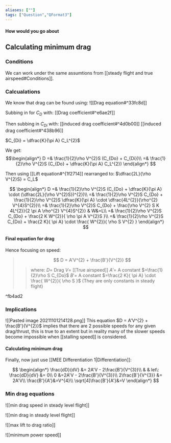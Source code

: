 ```yaml
---
aliases: [""]
tags: ["Question","QFormat3"]
---
```


#### How would you go about
## Calculating minimum drag
### Conditions
We can work under the same assumtions from [[steady flight and true airspeed#Conditions]].

### Calcualations
We know that drag can be found using:
![[Drag equation#^33fc8d]]

Subbing in for $C_D$ with:
[[Drag coefficient#^e6ae2f]]

Then subbing in $C_{Di}$ with:
[[induced drag coefficient#^4d0b00]]
[[induced drag coefficient#^438b96]]

$C_{Di} = \dfrac{K}{\pi A} C_L^{2}$

We get:
$$\begin{align*}
D =& \frac{1}{2}\rho V^{2}S (C_{Do} + C_{Di})\\
=& \frac{1}{2}\rho V^{2}S (C_{Do} + \dfrac{K}{\pi A} C_L^{2})
\end{align*} $$

Then using [[Lift equation#^{1f2714]] rearranged to: $\dfrac{2L}{\rho V^{2}S} =  C_L$

$$ \begin{align*}
D =& \frac{1}{2}\rho V^{2}S (C_{Do} + \dfrac{K}{\pi A} \cdot (\dfrac{2L}{\rho V^{2}S})^{2})\\
=&  \frac{1}{2}\rho V^{2}S C_{Do} + \frac{1}{2}\rho V^{2}S \dfrac{K}{\pi A} \cdot \dfrac{4L^{2}}{\rho^{2} V^{4}S^{2}}\\
=& \frac{1}{2}\rho V^{2}S C_{Do} + \frac{\rho V^{2} S K 4L^{2}}{2 \pi A \rho^{2} V^{4}S^{2}} & W&=L\\
=& \frac{1}{2}\rho V^{2}S C_{Do} + \frac{2 K W^{2}}{ \rho \pi A V^{2}S }\\
=& \frac{1}{2}\rho V^{2}S C_{Do} + \frac{2 K}{ \pi A} \cdot \frac{ W^{2}}{ \rho S V^{2} }
\end{align*} $$

#### Final equation for drag

Hence focusing on speed:

> $$ D = A'V^{2} + \frac{B'}{V^{2}} $$ 
>> where:
>> $D=$ Drag 
>> $V=$ [[True airspeed]]
>> $A'=$ A constant $=\frac{1}{2}\rho S C_{Do}$
>> $B'=$ A constant $=\frac{2 K}{ \pi A} \cdot \frac{ W^{2}}{ \rho S }$
>> (They are only constants in steady flight)

^fb4ad2

### Implications
![[Pasted image 20211101214128.png]]
This equation $D = A'V^{2} + \frac{B'}{V^{2}}$ implies that there are 2 possible speeds for any given drag/thrust, this is true to an extent but in reality many of the slower speeds become impossible when [[stalling speed]] is considered.

#### Calculating minimum drag
Finally, now just use [[MEE Differentiation 1|Differentiation]]:

$$ \begin{align*}
\frac{dD}{dV} &= 2A'V - 2\frac{B'}{V^{3}}\\
& & let\: \frac{dD}{dV} &= 0\\
0 &=2A'V - 2\frac{B'}{V^{3}}\\
2\frac{B'}{V^{3}} &= 2A'V\\
\frac{B'}{A'}&=V^{4}\\
\sqrt[4]\frac{B'}{A'}&=V
\end{align*} $$

### Min drag equations
![[min drag speed in steady level flight]]

![[min drag in steady level flight]]

![[max lift to drag ratio]]

![[minimum power speed]]